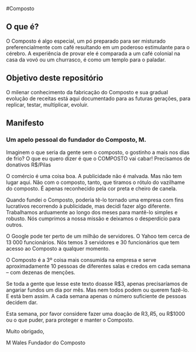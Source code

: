 #Composto

## O que é?
O Composto é algo especial, um pó preparado para ser misturado preferencialmente com café resultando em um poderoso estimulante para o cérebro.
A experiência de provar ele é comparada a um café colonial na casa da vovó ou um churrasco, é como um templo para o paladar.

## Objetivo deste repositório
O milenar conhecimento da fabricação do Composto e sua gradual evolução de receitas está aqui documentado para as futuras gerações, para replicar, testar, multiplicar, evoluir.

## Manifesto

### Um apelo pessoal do fundador do Composto, M.

Imaginem o que seria da gente sem o composto, o gostinho a mais nos dias de frio?
O que eu quero dizer é que o COMPOSTO vai cabar!
Precisamos de donativos R$/Pilas

O comércio é uma coisa boa. A publicidade não é malvada. Mas não tem lugar aqui. Não com o composto, tanto, que tiramos o rótulo do vazilhame do composto. É apenas reconhecido pela cor preta e cheiro de canela.

Quando fundei o Composto, poderia tê-lo tornado uma empresa com fins lucrativos recorrendo à publicidade, mas decidi fazer algo diferente. Trabalhamos arduamente ao longo dos meses para mantê-lo simples e robusto. Nós cumprimos a nossa missão e deixamos o desperdício para outros.

O Google pode ter perto de um milhão de servidores. O Yahoo tem cerca de 13 000 funcionários. Nós temos 3 servidores e 30 funcionários que tem acesso ao Composto a qualquer momento.

O Composto é a 3º coisa mais consumida na empresa e serve aproximadamente 10 pessoas de diferentes salas e credos em cada semana – com dezenas de menções.

Se toda a gente que lesse este texto doasse R$3, apenas precisaríamos de angariar fundos um dia por mês. Mas nem todos podem ou querem fazê-lo. E está bem assim. A cada semana apenas o número suficiente de pessoas decidem dar.

Esta semana, por favor considere fazer uma doação de R$3, R$5, ou R$1000 ou o que puder, para proteger e manter o Composto.

Muito obrigado,

M Wales
Fundador do Composto
